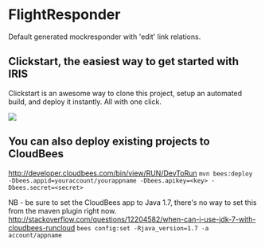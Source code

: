 FlightResponder
===============

Default generated mockresponder with 'edit' link relations.


## Clickstart, the easiest way to get started with IRIS

Clickstart is an awesome way to clone this project, setup an automated build, and deploy it instantly.  All with one click.

<a href="https://grandcentral.cloudbees.com/?CB_clickstart=https://raw.github.com/aphethean/FlightResponder/master/clickstart.json"><img src="https://s3.amazonaws.com/cloudbees-downloads/clickstart/clickstart-now.png"/></a>


## You can also deploy existing projects to CloudBees

http://developer.cloudbees.com/bin/view/RUN/DevToRun
`
mvn bees:deploy -Dbees.appid=youraccount/yourappname -Dbees.apikey=<key> -Dbees.secret=<secret>
`

NB - be sure to set the CloudBees app to Java 1.7, there's no way to set this from the maven plugin right now.
http://stackoverflow.com/questions/12204582/when-can-i-use-jdk-7-with-cloudbees-runcloud
`
bees config:set -Rjava_version=1.7 -a account/appname
`
